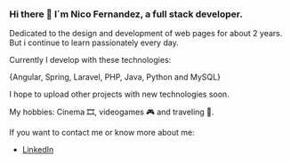 ### Hi there 👋 I´m Nico Fernandez, a full stack developer.

Dedicated to the design and development of web pages for about 2 years. But i continue to learn passionately every day.

Currently I develop with these technologies:

 {Angular, Spring, Laravel, PHP, Java, Python and MySQL}

I hope to upload other projects with new technologies soon.

My hobbies: Cinema 🎞, videogames 🎮 and traveling 🛫.

If you want to contact me or know more about me:

- [LinkedIn](https://www.linkedin.com/in/nicolas-fernandez-politino-844618230/)

<!--
**NicoFernandez1988/NicoFernandez1988** is a ✨ _special_ ✨ repository because its `README.md` (this file) appears on your GitHub profile.

Here are some ideas to get you started:

- 🔭 I’m currently working on ...
- 🌱 I’m currently learning ...
- 👯 I’m looking to collaborate on ...
- 🤔 I’m looking for help with ...
- 💬 Ask me about ...
- 📫 How to reach me: ...
- 😄 Pronouns: ...
- ⚡ Fun fact: ...
-->
